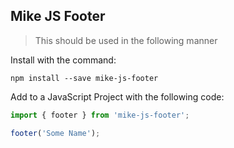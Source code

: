 ## Mike JS Footer

> This should be used in the following manner

Install with the command:

```
npm install --save mike-js-footer
```

Add to a JavaScript Project with the following code:

``` javascript
import { footer } from 'mike-js-footer';

footer('Some Name');
```